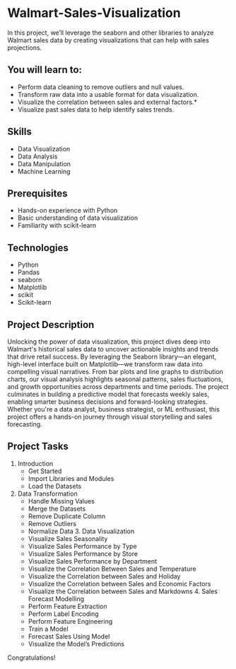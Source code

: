 # Walmart-Sales-Visualization
In this project, we’ll leverage the seaborn and other libraries to analyze Walmart sales data by creating visualizations that can help with sales projections.

## You will learn to:
   * Perform data cleaning to remove outliers and null values.
   * Transform raw data into a usable format for data visualization.  
   * Visualize the correlation between sales and external factors.*
   * Visualize past sales data to help identify sales trends.

## Skills
   * Data Visualization
   * Data Analysis
   * Data Manipulation
   * Machine Learning

 ## Prerequisites
   * Hands-on experience with Python
   * Basic understanding of data visualization
   * Familiarity with scikit-learn

 ## Technologies
   * Python
   * Pandas
   * seaborn
   * Matplotlib
   * scikit
   * Scikit-learn

 ## Project Description  
Unlocking the power of data visualization, this project dives deep into Walmart's historical sales data to uncover actionable insights and trends that drive retail success. By leveraging the Seaborn library—an elegant, high-level interface built on Matplotlib—we transform raw data into compelling visual narratives.
From bar plots and line graphs to distribution charts, our visual analysis highlights seasonal patterns, sales fluctuations, and growth opportunities across departments and time periods. The project culminates in building a predictive model that forecasts weekly sales, enabling smarter business decisions and forward-looking strategies.
Whether you're a data analyst, business strategist, or ML enthusiast, this project offers a hands-on journey through visual storytelling and sales forecasting.

## Project Tasks
   1. Introduction
      * Get Started
      * Import Libraries and Modules
      * Load the Datasets
   2. Data Transformation
      * Handle Missing Values
      * Merge the Datasets
      * Remove Duplicate Column
      * Remove Outliers
      * Normalize Data
    3. Data Visualization
      * Visualize Sales Seasonality
      * Visualize Sales Performance by Type
      * Visualize Sales Performance by Store
      * Visualize Sales Performance by Department
      * Visualize the Correlation Between Sales and Temperature
      * Visualize the Correlation between Sales and Holiday
      * Visualize the Correlation between Sales and Economic Factors
      * Visualize the Correlation between Sales and Markdowns
    4. Sales Forecast Modelling
      * Perform Feature Extraction
      * Perform Label Encoding
      * Perform Feature Engineering
      * Train a Model
      * Forecast Sales Using Model
      * Visualize the Model’s Predictions

Congratulations!
